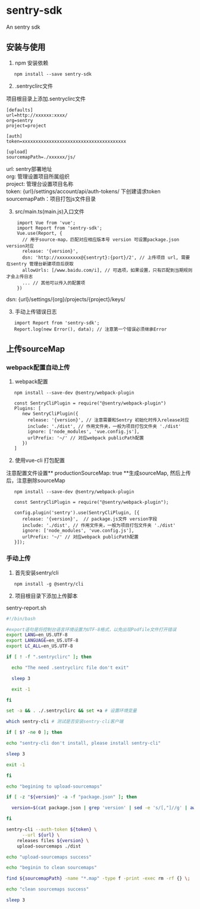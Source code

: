 # sentry-sdk

An sentry sdk 

## 安装与使用
1. npm 安装依赖

```tsx
   npm install --save sentry-sdk
```

2. .sentryclirc文件

项目根目录上添加.sentryclirc文件

```tsx
[defaults]
url=http://xxxxxx:xxxx/ 
org=sentry
project=project

[auth]
token=xxxxxxxxxxxxxxxxxxxxxxxxxxxxxxxxxxxxxxx

[upload]
sourcemapPath=./xxxxxx/js/

```

url: sentry部署地址  
org: 管理设置项目所属组织  
project: 管理台设置项目名称  
token: {url}/settings/account/api/auth-tokens/ 下创建请求token 
sourcemapPath：项目打包js文件目录

3. src/main.ts(main.js)入口文件

```tsx
    import Vue from 'vue';
    import Report from 'sentry-sdk';
    Vue.use(Report, {
      // 用于source-map，匹配对应相应版本号 version 可设置package.json version对应
      release: '{version}', 
      dsn: 'http://xxxxxxxxx@{sentryt}:{port}/2', // 上传项目 url, 需要在sentry 管理台新建项目后获取
      allowUrls: [/www.baidu.com/i], // 可选项，如果设置，只有匹配到当期规则才会上传日志
      ... // 其他可以传入的配置项
    })
```

dsn: {url}/settings/{org}/projects/{project}/keys/

3. 手动上传错误日志

```tsx
   import Report from 'sentry-sdk';
   Report.log(new Error(), data); // 注意第一个错误必须继承Error
```

## 上传sourceMap

### webpack配置自动上传

1. webpack配置

```tsx
   npm install --save-dev @sentry/webpack-plugin

   const SentryCliPlugin = require("@sentry/webpack-plugin")
   Plugins: [
      new SentryCliPlugin({
        release: '{version}', // 注意需要和Sentry 初始化时传入release对应
        include: './dist', // 作用文件夹，一般为项目打包文件夹 './dist'
        ignore: ['node_modules', 'vue.config.js'],
        urlPrefix: '~/' // 对应webpack publicPath配置
      })
   ] 
```
2. 使用vue-cli 打包配置

注意配置文件设置** productionSourceMap: true **生成sourceMap, 然后上传后，注意删除sourceMap

```tsx
   npm install --save-dev @sentry/webpack-plugin

   const SentryCliPlugin = require("@sentry/webpack-plugin");

   config.plugin('sentry').use(SentryCliPlugin, [{
      release: '{version}',  // package.js文件 version字段
      include: './dist', // 作用文件夹，一般为项目打包文件夹 './dist'
      ignore: ['node_modules', 'vue.config.js'],
      urlPrefix: '~/' // 对应webpack publicPath配置
   }]);
```

### 手动上传

1. 首先安装sentry/cli

```tsx
   npm install -g @sentry/cli
```

2. 项目根目录下添加上传脚本

sentry-report.sh

```sh
#!/bin/bash

#export语句是将控制台语言环境设置为UTF-8格式，以免出现Podfile文件打开错误
export LANG=en_US.UTF-8
export LANGUAGE=en_US.UTF-8
export LC_ALL=en_US.UTF-8

if [ ! -f ".sentryclirc" ]; then

  echo "The need .sentryclirc file don't exit"

  sleep 3

  exit -1

fi

set -a && . ./.sentryclirc && set +a # 设置环境变量

which sentry-cli # 测试是否安装sentry-cli客户端

if [ $? -ne 0 ]; then

echo "sentry-cli don't install, please install sentry-cli"

sleep 3

exit -1

fi

echo "begining to upload-sourcemaps"

if [ -z "${version}" -a -f "package.json" ]; then

  version=$(cat package.json | grep 'version' | sed -e 's/[,"]//g' | awk '{print $2}')

fi

sentry-cli --auth-token ${token} \
      --url ${url} \
    releases files ${version} \
    upload-sourcemaps ./dist

echo "upload-sourcemaps success"

echo "beginin to clean sourcemaps"

find ${sourcemapPath} -name "*.map" -type f -print -exec rm -rf {} \;

echo "clean sourcemaps success"

sleep 3

```

